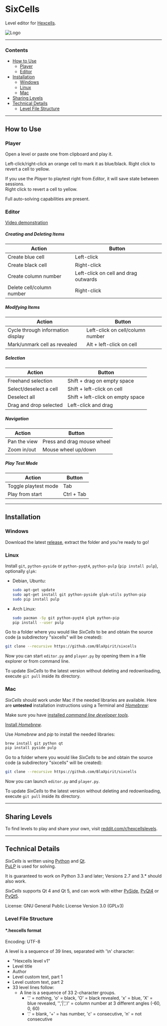 # SixCells

Level editor for [Hexcells](http://store.steampowered.com/app/304410/).

![Logo](https://raw.githubusercontent.com/BlaXpirit/sixcells/master/resources/logo.png)

---

### Contents

- [How to Use](#usage)
  - [Player](#player)
  - [Editor](#editor)
- [Installation](#installation)
  - [Windows](#windows)
  - [Linux](#linux)
  - [Mac](#mac)
- [Sharing Levels](#sharing-levels)
- [Technical Details](#technical-details)
  - [Level File Structure](#level-file-structure)

---

## How to Use

### Player

Open a level or paste one from clipboard and play it.

Left-click/right-click an orange cell to mark it as blue/black. Right click to revert a cell to yellow.

If you use the *Player* to playtest right from *Editor*, it will save state between sessions.  
Right click to revert a cell to yellow.  

Full auto-solving capabilities are present.

### Editor

[Video demonstration](http://youtu.be/fFq36x8fSew)

##### Creating and Deleting Items

Action | Button
-------| -----------
Create blue cell | Left-click
Create black cell | Right-click
Create column number | Left-click on cell and drag outwards
Delete cell/column number | Right-click

##### Modifying Items

Action | Button
-------| -----------
Cycle through information display | Left-click on cell/column number
Mark/unmark cell as revealed | Alt + left-click on cell

##### Selection

Action | Button
-------| -----------
Freehand selection | Shift + drag on empty space
Select/deselect a cell | Shift + left-click on cell
Deselect all | Shift + left-click on empty space
Drag and drop selected | Left-click and drag

##### Navigation

Action | Button
------ | -------
Pan the view | Press and drag mouse wheel
Zoom in/out | Mouse wheel up/down

##### Play Test Mode

Action | Button
------ | -------
Toggle playtest mode | Tab
Play from start | Ctrl + Tab

---

## Installation

### **Windows**

Download the latest [release](https://github.com/BlaXpirit/sixcells/releases), extract the folder and you're ready to go!

### **Linux**

Install `git`, `python-pyside` or `python-pyqt4`, `python-pulp` (`pip install pulp`), optionally `glpk`:

- Debian, Ubuntu:
  ```bash
  sudo apt-get update
  sudo apt-get install git python-pyside glpk-utils python-pip
  sudo pip install pulp
  ```

- Arch Linux:
  ```bash
  sudo pacman -Sy git python-pyqt4 glpk python-pip
  pip install --user pulp
  ```

Go to a folder where you would like *SixCells* to be and obtain the source code (a subdirectory "sixcells" will be created):
```bash
git clone --recursive https://github.com/BlaXpirit/sixcells
```

Now you can start `editor.py` and `player.py` by opening them in a file explorer or from command line.

To update *SixCells* to the latest version without deleting and redownloading, execute `git pull` inside its directory.

### **Mac**
  
*SixCells* should work under Mac if the needed libraries are available. Here are **untested** installation instructions using a Terminal and [*Homebrew*](http://brew.sh/):

Make sure you have [installed *command line developer tools*](http://osxdaily.com/2014/02/12/install-command-line-tools-mac-os-x/).

[Install *Homebrew*](http://brew.sh/#install).

Use *Homebrew* and *pip* to install the needed libraries:
```bash
brew install git python qt
pip install pyside pulp
```

Go to a folder where you would like *SixCells* to be and obtain the source code (a subdirectory "sixcells" will be created):
```bash
git clone --recursive https://github.com/BlaXpirit/sixcells
```

Now you can launch `editor.py` and `player.py`.

To update *SixCells* to the latest version without deleting and redownloading, execute `git pull` inside its directory.

---

## Sharing Levels

To find levels to play and share your own, visit [reddit.com/r/hexcellslevels](http://reddit.com/r/hexcellslevels).

---

## Technical Details

*SixCells* is written using [Python](http://python.org/) and [Qt](http://qt-project.org/).  
[PuLP](https://pypi.python.org/pypi/PuLP) is used for solving.  

It is guaranteed to work on Python 3.3 and later; Versions 2.7 and 3.* should also work.

*SixCells* supports Qt 4 and Qt 5, and can work with either [PySide](http://pyside.org/), [PyQt4](http://www.riverbankcomputing.co.uk/software/pyqt/download) or [PyQt5](http://www.riverbankcomputing.co.uk/software/pyqt/download5).  

License: GNU General Public License Version 3.0 (GPLv3)


### Level File Structure

#### *.hexcells format

Encoding: UTF-8

A level is a sequence of 39 lines, separated with '\n' character:

- "Hexcells level v1"
- Level title
- Author
- Level custom text, part 1
- Level custom text, part 2
- 33 level lines follow:
    - A line is a sequence of 33 2-character groups.
        - '.' = nothing, 'o' = black, 'O' = black revealed, 'x' = blue, 'X' = blue revealed, '\','|','/' = column number at 3 different angles (-60, 0, 60)
        - '.' = blank, '+' = has number, 'c' = consecutive, 'n' = not consecutive